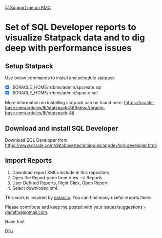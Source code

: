[![Support me on BMC](https://img.shields.io/badge/Support%20me-☕-orange.svg?style=for-the-badge)](https://www.buymeacoffee.com/dsj23)


# Set of SQL Developer reports to visualize Statpack data and to dig deep with performance issues

## Setup Statpack
Use below commands to install and schedule statpack

- [x] $ORACLE_HOME/rdbms/admin/spcreate.sql
- [x] $ORACLE_HOME/rdbms/admin/spauto.sql

More information on installing statpack can be found here: [https://oracle-base.com/articles/8i/statspack-8i](https://oracle-base.com/articles/8i/statspack-8i)

## Download and install SQL Developer
Download SQL Developer from https://www.oracle.com/database/technologies/appdev/sql-developer.html

## Import Reports
1. Download report XMLs include in this repository
2. Open the Report pane from View --> Reports
3. User Defined Reports, Right Click, Open Report
4. Select downloded xml.


This work is inspired by [oraculix](https://github.com/oraculix/sql-developer-tools/tree/master/reports). You can find many useful reports there.

Please contribute and keep me posted with your issues/suggestions -damithsj@gmail.com.

Have fun!

DSJ
